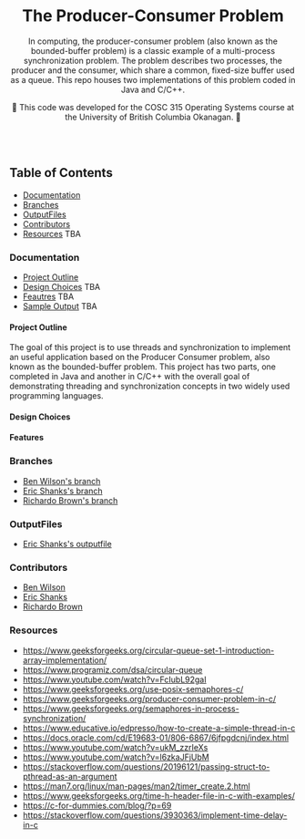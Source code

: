 <h1 align="center">
  The Producer-Consumer Problem
</h1>
<p align="center">
  
</p>

<p align="center">
In computing, the producer-consumer problem (also known as the bounded-buffer problem) is a classic example of a multi-process synchronization problem. The problem describes two processes, the producer and the consumer, which share a common, fixed-size buffer used as a queue. This repo houses two implementations of this problem coded in Java and C/C++.
  
</p> 

<p align="center">
  🚧
 This code was developed for the COSC 315 Operating Systems course at the University of British Columbia Okanagan.
  🚧
</p>

<br><br>

## Table of Contents

- [Documentation](#documentation)
- [Branches](#branches)
- [OutputFiles](#outputfiles)
- [Contributors](#contributors)
- [Resources](#resources) TBA



### Documentation
 - [Project Outline](#project-outline)
 - [Design Choices](#design-choices) TBA
 - [Feautres](#features) TBA
 - [Sample Output](/sampleoutputs.txt) TBA
 
 
#### Project Outline

The goal of this project is to use threads and synchronization to implement an
useful application based on the Producer Consumer problem, also known as the bounded-buffer problem.
This project has two parts, one completed in Java and another in C/C++
with the overall goal of demonstrating threading and synchronization
concepts in two widely used programming languages.

#### Design Choices


#### Features


### Branches
 - [Ben Wilson's branch](https://github.com/benmwilson/Producer-Consumer-Problem/tree/ben-java-implementation)
 - [Eric Shanks's branch](https://github.com/benmwilson/Producer-Consumer-Problem/tree/newEric) 
 - [Richardo Brown's branch](https://github.com/benmwilson/Producer-Consumer-Problem/tree/c_implementation)

### OutputFiles
- [Eric Shanks's outputfile](https://github.com/benmwilson/Producer-Consumer-Problem/blob/newEric/ProducerConsumer/output.text) 

### Contributors
 - [Ben Wilson](https://github.com/benmwilson)
 - [Eric Shanks](https://github.com/EricShanks68) 
 - [Richardo Brown](https://github.com/Buttertoastt)

### Resources
* https://www.geeksforgeeks.org/circular-queue-set-1-introduction-array-implementation/
* https://www.programiz.com/dsa/circular-queue
* https://www.youtube.com/watch?v=FcIubL92gaI
* https://www.geeksforgeeks.org/use-posix-semaphores-c/
* https://www.geeksforgeeks.org/producer-consumer-problem-in-c/
* https://www.geeksforgeeks.org/semaphores-in-process-synchronization/
* https://www.educative.io/edpresso/how-to-create-a-simple-thread-in-c
* https://docs.oracle.com/cd/E19683-01/806-6867/6jfpgdcnj/index.html
* https://www.youtube.com/watch?v=ukM_zzrIeXs
* https://www.youtube.com/watch?v=l6zkaJFjUbM
* https://stackoverflow.com/questions/20196121/passing-struct-to-pthread-as-an-argument
* https://man7.org/linux/man-pages/man2/timer_create.2.html
* https://www.geeksforgeeks.org/time-h-header-file-in-c-with-examples/
* https://c-for-dummies.com/blog/?p=69
* https://stackoverflow.com/questions/3930363/implement-time-delay-in-c





